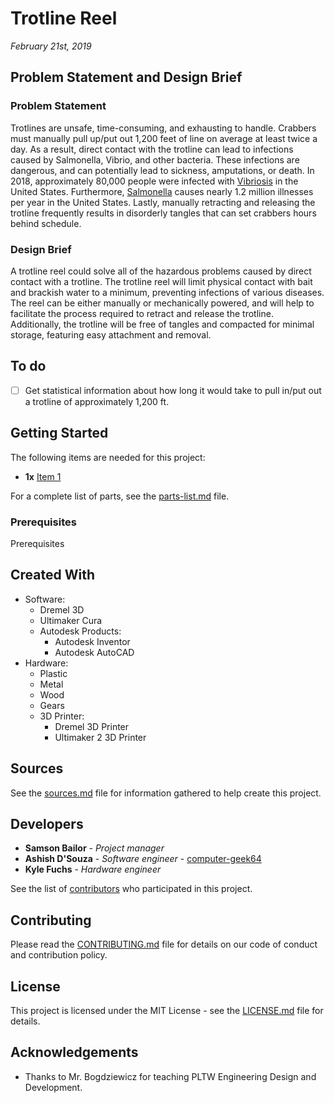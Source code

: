 # Trotline Reel
*February 21st, 2019*

## Problem Statement and Design Brief

### Problem Statement
Trotlines are unsafe, time-consuming, and exhausting to handle. Crabbers must manually pull up/put out 1,200 feet of line on average at least twice a day. As a result, direct contact with the trotline can lead to infections caused by Salmonella, Vibrio, and other bacteria. These infections are dangerous, and can potentially lead to sickness, amputations, or death. In 2018, approximately 80,000 people were infected with [Vibriosis](https://www.cdc.gov/vibrio/index.html) in the United States. Furthermore, [Salmonella](https://www.cdc.gov/salmonella/index.html) causes nearly 1.2 million illnesses per year in the United States. Lastly, manually retracting and releasing the trotline frequently results in disorderly tangles that can set crabbers hours behind schedule.

### Design Brief
A trotline reel could solve all of the hazardous problems caused by direct contact with a trotline. The trotline reel will limit physical contact with bait and brackish water to a minimum, preventing infections of various diseases. The reel can be either manually or mechanically powered, and will help to facilitate the process required to retract and release the trotline. Additionally, the trotline will be free of tangles and compacted for minimal storage, featuring easy attachment and removal.

## To do
- [ ] Get statistical information about how long it would take to pull in/put out a trotline of approximately 1,200 ft.

## Getting Started
The following items are needed for this project:
* **1x** [Item 1](https://github.com/)

For a complete list of parts, see the [parts-list.md](/docs/parts-list.md) file.

### Prerequisites
Prerequisites

## Created With
* Software:
  * Dremel 3D
  * Ultimaker Cura
  * Autodesk Products:
    * Autodesk Inventor
    * Autodesk AutoCAD
* Hardware:
  * Plastic
  * Metal
  * Wood
  * Gears
  * 3D Printer:
    * Dremel 3D Printer
    * Ultimaker 2 3D Printer

## Sources
See the [sources.md](/docs/sources.md) file for information gathered to help create this project.

## Developers
* **Samson Bailor** - *Project manager*
* **Ashish D'Souza** - *Software engineer* - [computer-geek64](https://github.com/computer-geek64/)
* **Kyle Fuchs** - *Hardware engineer*

See the list of [contributors](/docs/CONTRIBUTORS.md) who participated in this project.

## Contributing
Please read the [CONTRIBUTING.md](/docs/CONTRIBUTING.md) file for details on our code of conduct and contribution policy.

## License
This project is licensed under the MIT License - see the [LICENSE.md](LICENSE.md) file for details.

## Acknowledgements
* Thanks to Mr. Bogdziewicz for teaching PLTW Engineering Design and Development.
